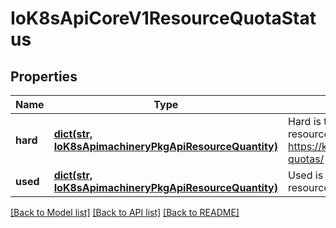 # IoK8sApiCoreV1ResourceQuotaStatus

## Properties
Name | Type | Description | Notes
------------ | ------------- | ------------- | -------------
**hard** | [**dict(str, IoK8sApimachineryPkgApiResourceQuantity)**](IoK8sApimachineryPkgApiResourceQuantity.md) | Hard is the set of enforced hard limits for each named resource. More info: https://kubernetes.io/docs/concepts/policy/resource-quotas/ | [optional] 
**used** | [**dict(str, IoK8sApimachineryPkgApiResourceQuantity)**](IoK8sApimachineryPkgApiResourceQuantity.md) | Used is the current observed total usage of the resource in the namespace. | [optional] 

[[Back to Model list]](../README.md#documentation-for-models) [[Back to API list]](../README.md#documentation-for-api-endpoints) [[Back to README]](../README.md)

